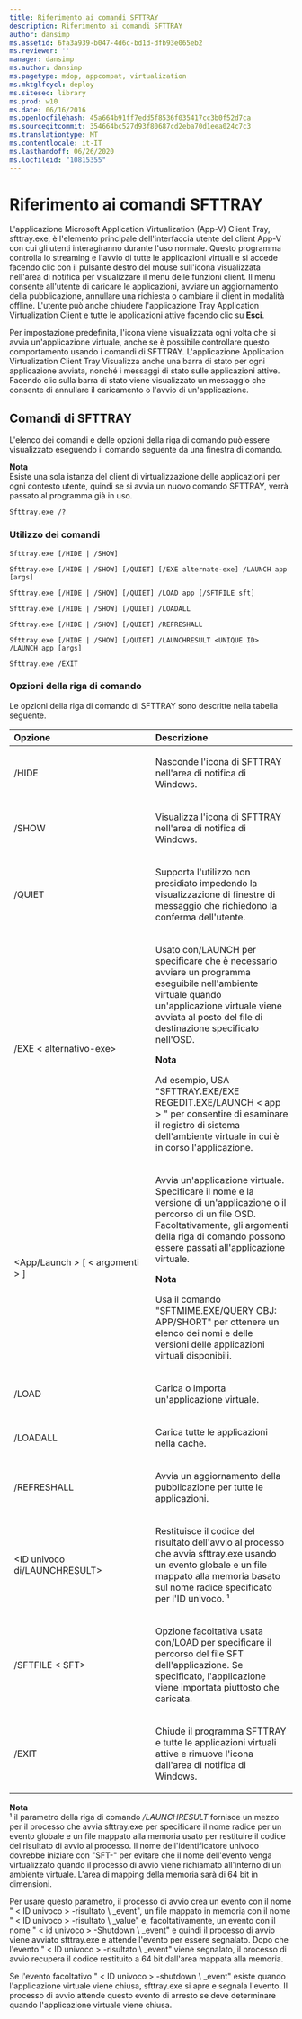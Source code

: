 ```yaml
---
title: Riferimento ai comandi SFTTRAY
description: Riferimento ai comandi SFTTRAY
author: dansimp
ms.assetid: 6fa3a939-b047-4d6c-bd1d-dfb93e065eb2
ms.reviewer: ''
manager: dansimp
ms.author: dansimp
ms.pagetype: mdop, appcompat, virtualization
ms.mktglfcycl: deploy
ms.sitesec: library
ms.prod: w10
ms.date: 06/16/2016
ms.openlocfilehash: 45a664b91ff7edd5f8536f035417cc3b0f52d7ca
ms.sourcegitcommit: 354664bc527d93f80687cd2eba70d1eea024c7c3
ms.translationtype: MT
ms.contentlocale: it-IT
ms.lasthandoff: 06/26/2020
ms.locfileid: "10815355"
---
```

# Riferimento ai comandi SFTTRAY


L'applicazione Microsoft Application Virtualization (App-V) Client Tray, sfttray.exe, è l'elemento principale dell'interfaccia utente del client App-V con cui gli utenti interagiranno durante l'uso normale. Questo programma controlla lo streaming e l'avvio di tutte le applicazioni virtuali e si accede facendo clic con il pulsante destro del mouse sull'icona visualizzata nell'area di notifica per visualizzare il menu delle funzioni client. Il menu consente all'utente di caricare le applicazioni, avviare un aggiornamento della pubblicazione, annullare una richiesta o cambiare il client in modalità offline. L'utente può anche chiudere l'applicazione Tray Application Virtualization Client e tutte le applicazioni attive facendo clic su **Esci**.

Per impostazione predefinita, l'icona viene visualizzata ogni volta che si avvia un'applicazione virtuale, anche se è possibile controllare questo comportamento usando i comandi di SFTTRAY. L'applicazione Application Virtualization Client Tray Visualizza anche una barra di stato per ogni applicazione avviata, nonché i messaggi di stato sulle applicazioni attive. Facendo clic sulla barra di stato viene visualizzato un messaggio che consente di annullare il caricamento o l'avvio di un'applicazione.

## Comandi di SFTTRAY


L'elenco dei comandi e delle opzioni della riga di comando può essere visualizzato eseguendo il comando seguente da una finestra di comando.

**Nota**  
Esiste una sola istanza del client di virtualizzazione delle applicazioni per ogni contesto utente, quindi se si avvia un nuovo comando SFTTRAY, verrà passato al programma già in uso.



`Sfttray.exe /?`

### Utilizzo dei comandi

`Sfttray.exe [/HIDE | /SHOW]`

`Sfttray.exe [/HIDE | /SHOW] [/QUIET] [/EXE alternate-exe] /LAUNCH app [args]`

`Sfttray.exe [/HIDE | /SHOW] [/QUIET] /LOAD app [/SFTFILE sft]`

`Sfttray.exe [/HIDE | /SHOW] [/QUIET] /LOADALL`

`Sfttray.exe [/HIDE | /SHOW] [/QUIET] /REFRESHALL`

`Sfttray.exe [/HIDE | /SHOW] [/QUIET] /LAUNCHRESULT <UNIQUE ID>  /LAUNCH app [args]`

`Sfttray.exe /EXIT`

### Opzioni della riga di comando

Le opzioni della riga di comando di SFTTRAY sono descritte nella tabella seguente.

<table>
<colgroup>
<col width="50%" />
<col width="50%" />
</colgroup>
<thead>
<tr class="header">
<th align="left">Opzione</th>
<th align="left">Descrizione</th>
</tr>
</thead>
<tbody>
<tr class="odd">
<td align="left"><p>/HIDE</p></td>
<td align="left"><p>Nasconde l'icona di SFTTRAY nell'area di notifica di Windows.</p></td>
</tr>
<tr class="even">
<td align="left"><p>/SHOW</p></td>
<td align="left"><p>Visualizza l'icona di SFTTRAY nell'area di notifica di Windows.</p></td>
</tr>
<tr class="odd">
<td align="left"><p>/QUIET</p></td>
<td align="left"><p>Supporta l'utilizzo non presidiato impedendo la visualizzazione di finestre di messaggio che richiedono la conferma dell'utente.</p></td>
</tr>
<tr class="even">
<td align="left"><p>/EXE &lt; alternativo-exe&gt;</p></td>
<td align="left"><p>Usato con/LAUNCH per specificare che è necessario avviare un programma eseguibile nell'ambiente virtuale quando un'applicazione virtuale viene avviata al posto del file di destinazione specificato nell'OSD.</p>
<div class="alert">
<strong>Nota</strong><br/><p>Ad esempio, USA "SFTTRAY.EXE/EXE REGEDIT.EXE/LAUNCH &lt; app &gt; " per consentire di esaminare il registro di sistema dell'ambiente virtuale in cui è in corso l'applicazione.</p>
</div>
<div>

</div></td>
</tr>
<tr class="odd">
<td align="left"><p>&lt;App/Launch &gt; [ &lt; argomenti &gt; ]</p></td>
<td align="left"><p>Avvia un'applicazione virtuale. Specificare il nome e la versione di un'applicazione o il percorso di un file OSD. Facoltativamente, gli argomenti della riga di comando possono essere passati all'applicazione virtuale.</p>
<div class="alert">
<strong>Nota</strong><br/><p>Usa il comando "SFTMIME.EXE/QUERY OBJ: APP/SHORT" per ottenere un elenco dei nomi e delle versioni delle applicazioni virtuali disponibili.</p>
</div>
<div>

</div></td>
</tr>
<tr class="even">
<td align="left"><p>/LOAD</p></td>
<td align="left"><p>Carica o importa un'applicazione virtuale.</p></td>
</tr>
<tr class="odd">
<td align="left"><p>/LOADALL</p></td>
<td align="left"><p>Carica tutte le applicazioni nella cache.</p></td>
</tr>
<tr class="even">
<td align="left"><p>/REFRESHALL</p></td>
<td align="left"><p>Avvia un aggiornamento della pubblicazione per tutte le applicazioni.</p></td>
</tr>
<tr class="odd">
<td align="left"><p>&lt;ID univoco di/LAUNCHRESULT&gt;</p></td>
<td align="left"><p>Restituisce il codice del risultato dell'avvio al processo che avvia sfttray.exe usando un evento globale e un file mappato alla memoria basato sul nome radice specificato per l'ID univoco. ¹</p></td>
</tr>
<tr class="even">
<td align="left"><p>/SFTFILE &lt; SFT&gt;</p></td>
<td align="left"><p>Opzione facoltativa usata con/LOAD per specificare il percorso del file SFT dell'applicazione. Se specificato, l'applicazione viene importata piuttosto che caricata.</p></td>
</tr>
<tr class="odd">
<td align="left"><p>/EXIT</p></td>
<td align="left"><p>Chiude il programma SFTTRAY e tutte le applicazioni virtuali attive e rimuove l'icona dall'area di notifica di Windows.</p></td>
</tr>
</tbody>
</table>



**Nota**  
¹ il parametro della riga di comando */LAUNCHRESULT* fornisce un mezzo per il processo che avvia sfttray.exe per specificare il nome radice per un evento globale e un file mappato alla memoria usato per restituire il codice del risultato di avvio al processo. Il nome dell'identificatore univoco dovrebbe iniziare con "SFT-" per evitare che il nome dell'evento venga virtualizzato quando il processo di avvio viene richiamato all'interno di un ambiente virtuale. L'area di mapping della memoria sarà di 64 bit in dimensioni.

Per usare questo parametro, il processo di avvio crea un evento con il nome " &lt; ID univoco &gt; -risultato \ _event", un file mappato in memoria con il nome " &lt; ID univoco &gt; -risultato \ _value" e, facoltativamente, un evento con il nome " &lt; id univoco &gt; -Shutdown \ _event" e quindi il processo di avvio viene avviato sfttray.exe e attende l'evento per essere segnalato. Dopo che l'evento " &lt; ID univoco &gt; -risultato \ _event" viene segnalato, il processo di avvio recupera il codice restituito a 64 bit dall'area mappata alla memoria.

Se l'evento facoltativo " &lt; ID univoco &gt; -shutdown \ _event" esiste quando l'applicazione virtuale viene chiusa, sfttray.exe si apre e segnala l'evento. Il processo di avvio attende questo evento di arresto se deve determinare quando l'applicazione virtuale viene chiusa.











